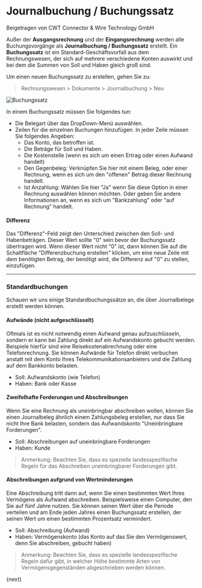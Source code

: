 <!-- add-breadcrumbs -->
# Journalbuchung / Buchungssatz
<span class="text-muted contributed-by">Beigetragen von CWT Connector & Wire Technology GmbH</span>

Außer der **Ausgangsrechnung** und der **Eingangsrechnung** werden alle Buchungsvorgänge als **Journalbuchung / Buchungssatz** erstellt. Ein **Buchungssatz** ist ein Standard-Geschäftsvorfall aus dem Rechnungswesen, der sich auf mehrere verschiedene Konten auswirkt und bei dem die Summen von Soll und Haben gleich groß sind.

Um einen neuen Buchungssatz zu erstellen, gehen Sie zu:

> Rechnungswesen > Dokumente > Journalbuchung > Neu

<img class="screenshot" alt="Buchungssatz" src="/docs/assets/img/accounts/journal-entry.png">

In einem Buchungssatz müssen Sie folgendes tun:

* Die Belegart über das DropDown-Menü auswählen.
* Zeilen für die einzelnen Buchungen hinzufügen. In jeder Zeile müssen Sie folgendes Angeben:
    * Das Konto, das betroffen ist.
    * Die Beträge für Soll und Haben.
    * Die Kostenstelle (wenn es sich um einen Ertrag oder einen Aufwand handelt)
    * Den Gegenbeleg: Verknüpfen Sie hier mit einem Beleg, oder einer Rechnung, wenn es sich um den "offenen" Betrag dieser Rechnung handelt.
    * Ist Anzahlung: Wählen Sie hier "Ja" wenn Sie diese Option in einer Rechnung auswählen können möchten. Oder geben Sie andere Informationen an, wenn es sich um "Bankzahlung" oder "auf Rechnung" handelt.

#### Differenz

Das "Differenz"-Feld zeigt den Unterschied zwischen den Soll- und Habenbeträgen. Dieser Wert sollte "0" sein bevor der Buchungssatz übertragen wird. Wenn dieser Wert nicht "0" ist, dann können Sie auf die Schaltfläche "Differenzbuchung erstellen" klicken, um eine neue Zeile mit dem benötigten Betrag, der benötigt wird, die Differenz auf "0" zu stellen, einzufügen.

---

### Standardbuchungen

Schauen wir uns einige Standardbuchungssätze an, die über Journalbelege erstellt werden können.

#### Aufwände (nicht aufgeschlüsselt)

Oftmals ist es nicht notwendig einen Aufwand genau aufzuschlüsseln, sondern er kann bei Zahlung direkt auf ein Aufwandskonto gebucht werden. Beispiele hierfür sind eine Reisekostenabrechnung oder eine Telefonrechnung. Sie können Aufwände für Telefon direkt verbuchen anstatt mit dem Konto Ihres Telekommunikationsanbieters und die Zahlung auf dem Bankkonto belasten.

* Soll: Aufwandskonto (wie Telefon)
* Haben: Bank oder Kasse

#### Zweifelhafte Forderungen und Abschreibungen

Wenn Sie eine Rechnung als uneinbringbar abschreiben wollen, können Sie einen Journalbeleg ähnlich einem Zahlungsbeleg erstellen, nur dass Sie nicht Ihre Bank belasten, sondern das Aufwandskonto "Uneinbringbare Forderungen".

* Soll: Abschreibungen auf uneinbringbare Forderungen
* Haben: Kunde

> Anmerkung: Beachten Sie, dass es spezielle landesspezifische Regeln für das Abschreiben uneinbringbarer Forderungen gibt.

#### Abschreibungen aufgrund von Wertminderungen

Eine Abschreibung tritt dann auf, wenn Sie einen bestimmten Wert Ihres Vermögens als Aufwand abschreiben. Beispielsweise einen Computer, den Sie auf fünf Jahre nutzen. Sie können seinen Wert über die Periode verteilen und am Ende jeden Jahres einen Buchungssatz erstellen, der seinen Wert um einen bestimmten Prozentsatz vermindert.

* Soll: Abschreibung (Aufwand)
* Haben: Vermögenskonto (das Konto auf das Sie den Vermögenswert, denn Sie abschreiben, gebucht haben)

> Anmerkung: Beachten Sie, dass es spezielle landesspezifische Regeln dafür gibt, in welcher Höhe bestimmte Arten von Vermögensgegenständen abgeschrieben werden können.

{next}
